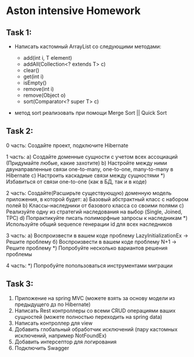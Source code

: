 # Aston intensive Homework

## Task 1:
- Написать кастомный ArrayList со следующими методами:

	- add(int i, T element)
	- addAll(Collection<? extends T> c)
	- clear()
	- get(int i)
	- isEmpty()
	- remove(int i)
	- remove(Object o)
	- sort(Сomparator<? super T> c)

- метод sort реализовать при помощи Merge Sort || Quick Sort

## Task 2:
0 часть: Создайте проект, подключите Hibernate

1 часть:
a) Создайте доменные сущности с учетом всех ассоциаций (Придумайте любые, какие захотите)
b) Настройте между ними двунаправленные связи one-to-many, one-to-one, many-to-many в Hibernate
c) Настроить каскадные связи между сущностями
*) Избавиться от связи one-to-one (как в БД, так и в коде)

2 часть:
Создайте(Расширьте существующую) доменную модель приложения, в которой будет:
a) Базовый абстрактный класс с набором полей
b) Классы-наследники от базового класса со своими полями
c) Реализуйте одну из стратегий наследования на выбор (Single, Joined, TPC)
d) Попрактикуйте писать полиморфные запросы к наследникам
*) Используйте общий sequence генерации id для всех наследников

3 часть:
а) Воспроизвести в вашем коде проблему LazyInitializationEx -> Решите проблему
б) Воспроизвести в вашем коде проблему N+1 -> Решите проблему
*) Попробуйте несколько вариантов решения проблемы

4 часть:
*) Попробуйте попользоваться инструментами миграции

## Task 3:
1) Приложение на spring MVC (можете взять за основу модели из предыдущего дз по Hibernate)
2) Написать Rest контроллеры со всеми CRUD операциями ваших сущностей (можете полностью переходить на spring data)
3) Написать контроллер для view
4) Добавить глобальный обработчик исключений (пару кастомных исключений, например NotFoundEx)
5) Добавить интерсептор для логирования
6) Подключить Swagger